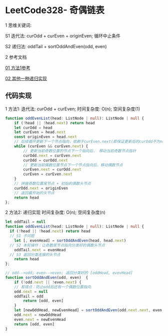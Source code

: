 
# LeetCode328- 奇偶链表

1 思维关键词: 

S1 迭代法: curOdd + curEven + originEven; 循环中止条件

S2 递归法: oddTail + sortOddAndEven(odd, even)


2 参考文档

[01 方法1参考](https://leetcode.cn/problems/odd-even-linked-list/solution/shou-hua-tu-jie-328qi-ou-lian-biao-odd-even-linked/)

[02 其他一种递归实现](https://leetcode.cn/problems/odd-even-linked-list/solution/qi-ou-lian-biao-java-di-gui-jie-fa-by-cthitting/)


## 代码实现

1 方法1: 迭代法: curOdd + curEven;  时间复杂度: O(n);  空间复杂度(1)

```ts
function oddEvenList(head: ListNode | null): ListNode | null {
	if (!head || !head.next) return head
	let curOdd = head
	let curEven = head.next
	const originEven = head.next
	// 后续循环更新下一个节点指向，依赖于curEven.next(即保证更新后的curOdd不为null即可)
	while (curEven && curEven.next) {
		// 更新当前奇数位置的节点下一个指向后， 移动当前奇数节点指针
		curOdd.next = curEven.next
		curOdd = curOdd.next
		// 更新当前偶数位置节点下一个节点指向后，移动偶数节点
		curEven.next = curOdd.next
		curEven = curEven.next
	}
	// 拼接奇数位置尾节点 + 初始的偶数头节点
	curOdd.next = originEven
	// 返回最开始的头节点
	return head
};
```


2 方法2: 递归实现  时间复杂度: O(n);  空间复杂度(n)

```ts
let oddTail = null
function oddEvenList(head: ListNode | null): ListNode | null {
  if (!head || !head.next) return head
  // S1 子问题
	let [, evenHead] = sortOddAndEven(head, head.next)
  // S2 本轮操作：让奇数尾节点指向分类好的偶数头节点
	oddTail.next = evenHead
  // S3 返回分类连接的头节点
	return head
};

// odd-->odd; even-->even; 返回分类好的 [oddHead, evevHead]
function sortOddAndEven(odd, even)  {
	if (!odd.next || !even.next) {
    // 易错点：防止odd后还有一个偶数位置指向
    odd.next = null
    oddTail = odd
		return [odd, even]
	}
	let [newOddHead, newEvenHead] = sortOddAndEven(odd.next.next, even.next.next)
	odd.next = newOddHead
	even.next = newEvenHead
	return [odd, even]
}
```